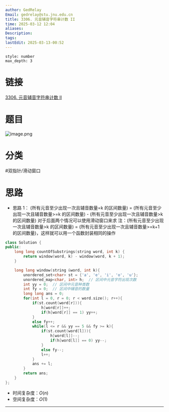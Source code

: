 ```yaml
---
author: GedRelay
Email: gedrelay@stu.jnu.edu.cn
title: 3306. 元音辅音字符串计数 II
time: 2025-03-12 12:04
aliases: 
Description: 
tags: 
lastEdit: 2025-03-13-00:52
---
```


```toc
style: number
max_depth: 3
```

# 链接
[3306. 元音辅音字符串计数 II](https://leetcode.cn/problems/count-of-substrings-containing-every-vowel-and-k-consonants-ii/) 

# 题目
![image.png](https://ged-pic-bed.oss-cn-guangzhou.aliyuncs.com/img/202503121204406.png)


# 分类
#双指针/滑动窗口 

# 思路
- 思路 1：
(所有元音至少出现一次且辅音数量=k 的区间数量) = (所有元音至少出现一次且辅音数量>=k 的区间数量) - (所有元音至少出现一次且辅音数量>k 的区间数量)
对于后面两个情况可以使用滑动窗口来求
注：(所有元音至少出现一次且辅音数量>k 的区间数量) = (所有元音至少出现一次且辅音数量>=k+1 的区间数量)，这样就可以用一个函数封装相同的操作

```cpp
class Solution {
public:
    long long countOfSubstrings(string word, int k) {
        return window(word, k) - window(word, k + 1);
    }

    long long window(string &word, int k){
        unordered_set<char> st = {'a', 'e', 'i', 'o', 'u'};
        unordered_map<char, int> h;  // 区间中元音字符出现次数
        int yy = 0;  // 区间中元音种类数
        int fy = 0;  // 区间中辅音的数量
        long long ans = 0;
        for(int l = 0, r = 0; r < word.size(); r++){
            if(st.count(word[r])){
                h[word[r]]++;
                if(h[word[r]] == 1) yy++;
            }
            else fy++;
            while(l <= r && yy == 5 && fy >= k){
                if(st.count(word[l])){
                    h[word[l]]--;
                    if(h[word[l]] == 0) yy--;
                }
                else fy--;
                l++;
            }
            ans += l;
        }
        return ans;
    }
};
```


- 时间复杂度：${O\left( n \right)  }$ 
- 空间复杂度：${O\left( 1 \right)  }$ 


---

